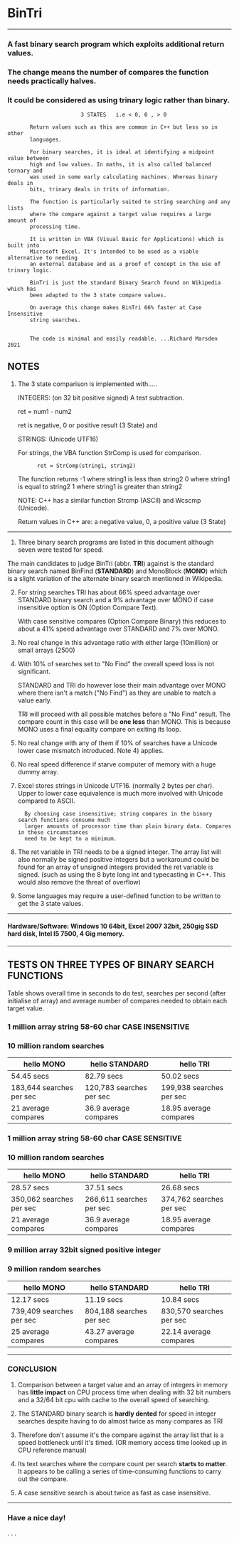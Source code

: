 
# BinTri
 -------
### A fast binary search program which exploits additional return values.
### The change means the number of compares the function needs practically halves.
### It could be considered as using **trinary logic** rather than binary.

                           3 STATES   i.e < 0, 0 , > 0

           Return values such as this are common in C++ but less so in other
           languages.

           For binary searches, it is ideal at identifying a midpoint value between
           high and low values. In maths, it is also called balanced ternary and
           was used in some early calculating machines. Whereas binary deals in 
		   bits, trinary deals in trits of information.

           The function is particularly suited to string searching and any lists
           where the compare against a target value requires a large amount of
           processing time.

           It is written in VBA (Visual Basic for Applications) which is built into 
		   Microsoft Excel. It's intended to be used as a viable alternative to needing
		   an external database and as a proof of concept in the use of trinary logic.

           BinTri is just the standard Binary Search found on Wikipedia which has
           been adapted to the 3 state compare values.

           On average this change makes BinTri 66% faster at Case Insensitive
           string searches.


           The code is minimal and easily readable. ...Richard Marsden 2021



 NOTES
 -----

 1) The 3 state comparison is implemented with.....
   
     INTEGERS: (on 32 bit positive signed) A test subtraction.
    
     ret = num1 - num2 
	  
	 ret is negative, 0 or positive result  (3 State)
and   
   
      STRINGS: (Unicode UTF16)
    
      For strings, the VBA function StrComp is used for comparison.
              
			  ret = StrComp(string1, string2)
			  
      The function returns        -1  where string1 is less    than string2
                                   0  where string1 is equal   to   string2
                                   1  where string1 is greater than string2

      NOTE: C++ has a similar function Strcmp (ASCII) and Wcscmp (Unicode).

      Return values in C++ are: a negative value, 0, a positive value (3 State)



-----------------


1) Three binary search programs are listed in this document although seven were tested for speed.

The main candidates to judge BinTri (abbr. **TRI**) against is the standard binary search named BinFind 
 (**STANDARD**) and MonoBlock (**MONO**) which is a slight variation of the alternate binary search 
mentioned in Wikipedia.


2) For string searches TRI has about 66% speed advantage over STANDARD binary search and a
   9% advantage over MONO if case insensitive option is ON (Option Compare Text).

   With case sensitive compares (Option Compare Binary) this reduces to about a 41% speed
   advantage over STANDARD and 7% over MONO.

3) No real change in this advantage ratio with either large (10million) or small arrays (2500)

4) With 10% of searches set to "No Find" the overall speed loss is not significant. 
  
   STANDARD and TRI do however lose their main advantage over MONO where there isn't a match 
   ("No Find") as they are unable to match a value early.
   
   TRI will proceed with all possible matches before a "No Find" result. The compare count in 
   this case will be **one less** than MONO. This is because MONO uses a final equality compare on 
   exiting its loop.
   

5) No real change with any of them if 10% of searches have a Unicode lower case mismatch
   introduced. Note 4) applies.

6) No real speed difference if starve computer of memory with a huge dummy array.

7) Excel stores strings in Unicode UTF16. (normally 2 bytes per char). Upper to lower case 
   equivalence is much more involved with Unicode compared to ASCII.

         By choosing case insensitive; string compares in the binary search functions consume much
         larger amounts of processor time than plain binary data. Compares in these circumstances
         need to be kept to a minimum.

8) The ret variable in TRI needs to be a signed integer. The array list will also normally be
   signed positive integers but a workaround could be found for an array of unsigned integers
   provided the ret variable is signed. (such as using the 8 byte long int and typecasting in C++. 
   This would also remove the threat of overflow)

9) Some languages may require a user-defined function to be written to get the 3 state values.

-----------------------------------------------------------------------------------------------------------

#### Hardware/Software: Windows 10 64bit, Excel 2007 32bit, 250gig SSD hard disk, Intel I5 7500, 4 Gig memory.

-----------------------------------------------------------------------------------------------------------

## TESTS ON THREE TYPES OF BINARY SEARCH FUNCTIONS

 Table shows overall time in seconds to do test, searches per second (after initialise of array) and
 average number of compares needed to obtain each target value.

### 1 million array string 58-60 char CASE INSENSITIVE
### 10 million random searches

| hello MONO                    | hello STANDARD                    | hello TRI                   |
| ----------------------------- | --------------------------------- | --------------------------- |
| 54.45 secs                    | 82.79 secs                        | 50.02 secs                  |
| 183,644 searches per sec      | 120,783 searches per sec          | 199,938 searches per sec    |
| 21 average compares           | 36.9 average compares             | 18.95 average compares      |


### 1 million array string 58-60 char CASE SENSITIVE
### 10 million random searches

| hello MONO                    | hello  STANDARD                   | hello TRI                   |
| ----------------------------- | --------------------------------- | --------------------------- |
| 28.57 secs                    | 37.51 secs                        | 26.68 secs                  |
| 350,062 searches per sec      | 266,611 searches per sec          | 374,762 searches per sec    |
| 21 average compares           | 36.9 average compares             | 18.95 average compares      |


### 9 million array 32bit signed positive integer
### 9 million random searches

| hello MONO                    | hello STANDARD                    | hello TRI                   |
| ----------------------------- | --------------------------------- | --------------------------- |
| 12.17 secs                    | 11.19 secs                        | 10.84 secs                  |
| 739,409 searches per sec      | 804,188 searches per sec          | 830,570 searches per sec    |
| 25 average compares           | 43.27 average compares            | 22.14 average compares      |

---------------------------------------------------------------------------------------------------



### CONCLUSION


 1) Comparison between a target value and an array of integers in memory has **little impact** on CPU process
    time when dealing with 32 bit numbers and a 32/64 bit cpu with cache to the overall speed of searching.

 2) The STANDARD binary search is **hardly dented** for speed in integer searches despite having to do almost
    twice as many compares as TRI

 3) Therefore don't assume it's the compare against the array list that is a speed bottleneck until it's timed.
    (OR memory access time looked up in CPU reference manual)

 4) Its text searches where the compare count per search **starts to matter**. It appears to be calling a series
    of time-consuming functions to carry out the compare.

 5) A case sensitive search is about twice as fast as case insensitive.
 
---------------------------------------------------------------------------------------------------
 
### Have a nice day!
.
.
.
 


